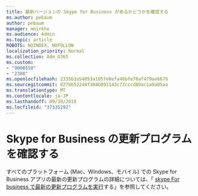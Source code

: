 ```yaml
---
title: 最新バージョンの Skype for Business があるかどうかを確認する
ms.author: pebaum
author: pebaum
manager: mnirkhe
ms.audience: Admin
ms.topic: article
ROBOTS: NOINDEX, NOFOLLOW
localization_priority: Normal
ms.collection: Adm_O365
ms.custom:
- "9000550"
- "2388"
ms.openlocfilehash: 233563a54053a105fe0efa40bfe78af479ae6676
ms.sourcegitcommit: 027bb52244f304b891143c72cccd89ac1a9a05aa
ms.translationtype: MT
ms.contentlocale: ja-JP
ms.lasthandoff: 09/30/2019
ms.locfileid: "37335292"
---
```

# <a name="check-for-skype-for-business-updates"></a>Skype for Business の更新プログラムを確認する

すべてのプラットフォーム (Mac、Windows、モバイル) での Skype for Business アプリの最新の更新プログラムの詳細については、「 [skype For business で最新の更新プログラムを実行](https://support.office.com/article/follow-the-latest-updates-in-skype-for-business-cece9f93-add1-4d93-9a38-56cc598e5781)する」を参照してください。
